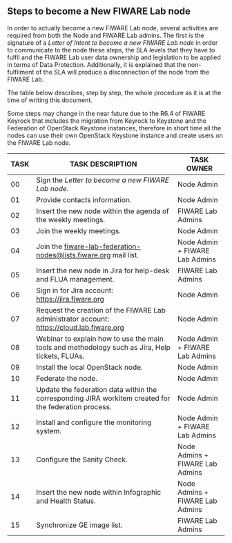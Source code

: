 ## Steps to become a New FIWARE Lab node

In order to actually become a new FIWARE Lab node, several activities
are required from both the Node and FIWARE Lab admins. The first is the
signature of a *Letter of Intent to become a new FIWARE Lab node* in 
order to communicate to the node these steps, the SLA levels that they 
have to fulfil and the FIWARE Lab user data ownership and legislation 
to be applied in terms of Data Protection. Additionally, it is explained 
that the non-fulfilment of the SLA will produce a disconnection of the 
node from the FIWARE Lab.

The table below describes, step by step, the whole procedure as it is at
the time of writing this document.

Some steps may change in the near future due to the R6.4 of FIWARE
Keyrock that includes the migration from Keyrock to Keystone and the
Federation of OpenStack Keystone instances, therefore in short time all
the nodes can use their own OpenStack Keystone instance and create users
on the FIWARE Lab node.

| **TASK** | **TASK DESCRIPTION** | **TASK OWNER** |
| --- | --- | --- |
| 00 | Sign the *Letter to become a new FIWARE Lab node*. | Node Admin |
| 01 | Provide contacts information. | Node Admin |
| 02 | Insert the new node within the agenda of the weekly meetings. | FIWARE Lab Admins
| 03 | Join the weekly meetings. | Node Admin |
| 04 | Join the <fiware-lab-federation-nodes@lists.fiware.org> mail list. | Node Admin + FIWARE Lab Admins |
| 05 | Insert the new node in Jira for help-desk and FLUA management. | FIWARE Lab Admins |
| 06 | Sign in for Jira account: <https://jira.fiware.org> | Node Admin |
| 07 | Request the creation of the FIWARE Lab administrator account: <https://cloud.lab.fiware.org> | Node Admin
| 08 | Webinar to explain how to use the main tools and methodology such as Jira, Help tickets, FLUAs. | Node Admin + FIWARE Lab Admins |
| 09 | Install the local OpenStack node. | Node Admin |
| 10 | Federate the node. | Node Admin |
| 11 | Update the federation data within the corresponding JIRA workitem created for the federation process. | Node Admin |
| 12 | Install and configure the monitoring system. | Node Admin + FIWARE Lab Admins |
| 13 | Configure the Sanity Check. | Node Admins + FIWARE Lab Admins |
| 14 | Insert the new node within Infographic and Health Status. | Node Admins + FIWARE Lab Admins |
| 15 | Synchronize GE image list. | FIWARE Lab Admins |